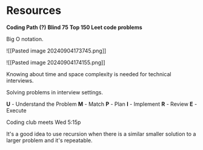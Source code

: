 # Resources
**Coding Path (?)**
**Blind 75**
**Top 150 Leet code problems**


Big O notation.

![[Pasted image 20240904173745.png]]

![[Pasted image 20240904174155.png]]

Knowing about time and space complexity is needed for technical interviews.


Solving problems in interview settings.

**U** - Understand the Problem
**M** - Match
**P** - Plan
**I** - Implement
**R** - Review
**E** - Execute

Coding club meets Wed 5:15p

It's a good idea to use recursion when there is a similar smaller solution to a larger problem and it's repeatable.

